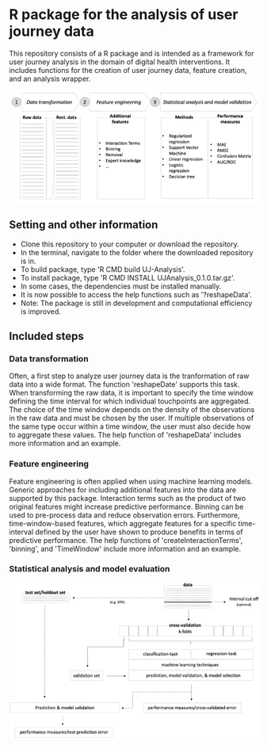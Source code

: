 # R package for the analysis of user journey data
This repository consists of a R package and is intended as a framework for user journey analysis in the domain of digital health interventions. It includes functions for the creation of user journey data, feature creation, and an analysis wrapper.

![](assets/process.png)

## Setting and other information

* Clone this repository to your computer or download the repository.
* In the terminal, navigate to the folder where the downloaded repository is in. 
* To build package, type 'R CMD build UJ-Analysis'. 
* To install package, type 'R CMD INSTALL UJAnalysis_0.1.0.tar.gz'.
* In some cases, the dependencies must be installed manually.
* It is now possible to access the help functions such as '?reshapeData'.
* Note: The package is still in development and computational efficiency is improved.

## Included steps 

### Data transformation
Often, a first step to analyze user journey data is the tranformation of raw data into a wide format. The function 'reshapeDate' supports this task. When transforming the raw data, it is important to specify the time window defining the time interval for which individual touchpoints are aggregated. The choice of the time window depends on the density of the observations in the raw data and must be chosen by the user. If multiple observations of the same type occur within a time window, the user must also decide how to aggregate these values. The help function of 'reshapeData' includes more information and an example.

### Feature engineering
Feature engineering is often applied when using machine learning models. Generic approaches for including additional features into the data are supported by this package. Interaction terms such as the product of two original features might increase predictive performance. Binning can be used to pre-process data and reduce observation errors. Furthermore, time-window-based features, which aggregate features for a specific time-interval defined by the user have shown to produce benefits in terms of predictive performance. The help functions of 'createInteractionTerms', 'binning', and 'TimeWindow' include more information and an example.

### Statistical analysis and model evaluation
![](assets/ML.png)
